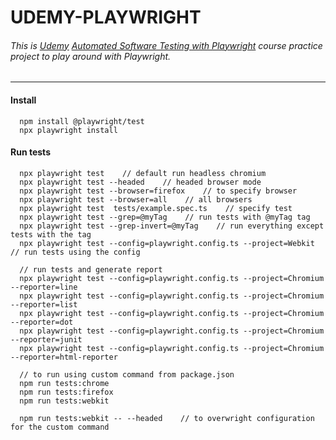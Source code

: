 # UDEMY-PLAYWRIGHT

###### This is [Udemy](https://www.udemy.com) [Automated Software Testing with Playwright](https://www.udemy.com/course/automated-software-testing-with-playwright/) course practice project to play around with Playwright.

---------------------------------------------------------------

#### Install
```
  npm install @playwright/test
  npx playwright install
```

#### Run tests
```
  npx playwright test    // default run headless chromium
  npx playwright test --headed    // headed browser mode
  npx playwright test --browser=firefox    // to specify browser
  npx playwright test --browser=all    // all browsers
  npx playwright test  tests/example.spec.ts    // specify test
  npx playwright test --grep=@myTag    // run tests with @myTag tag
  npx playwright test --grep-invert=@myTag    // run everything except tests with the tag
  npx playwright test --config=playwright.config.ts --project=Webkit    // run tests using the config

  // run tests and generate report
  npx playwright test --config=playwright.config.ts --project=Chromium --reporter=line
  npx playwright test --config=playwright.config.ts --project=Chromium --reporter=list
  npx playwright test --config=playwright.config.ts --project=Chromium --reporter=dot
  npx playwright test --config=playwright.config.ts --project=Chromium --reporter=junit
  npx playwright test --config=playwright.config.ts --project=Chromium --reporter=html-reporter

  // to run using custom command from package.json
  npm run tests:chrome
  npm run tests:firefox
  npm run tests:webkit

  npm run tests:webkit -- --headed    // to overwright configuration for the custom command
```
